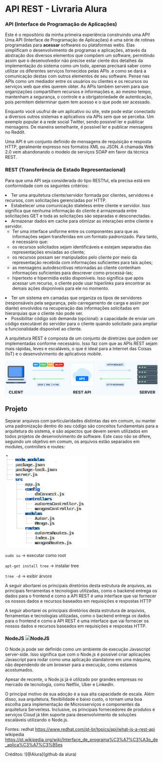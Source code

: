 # API REST - Livraria Alura

### API (Interface de Programação de Aplicações)
<p>Este é o repositório da minha primeira experiência construindo uma API! Uma API (Interface de Programação de Aplicações) é uma série de rotinas programadas para <strong>acessar</strong> softwares ou plataformas webs. Elas simplificam o desenvolvimento de programas e aplicações, através da abstração dos diversos elementos que compõem um software, permitindo assim que o desenvolvedor não precise estar ciente dos detalhes da implementação do sistema como um todo, apenas precisará saber como utilizar os diferentes serviços fornecidos pelas APIs .e como se dará a comunicação destas com outros elementos de seu software. Pense nas APIs como um mediador entre os usuários ou clientes e os recursos ou serviços web que eles querem obter. As APIs também servem para que organizações compartilhem recursos e informações e, ao mesmo tempo, mantenham a segurança, o controle e a obrigatoriedade de autenticação, pois permitem determinar quem tem acesso e o que pode ser acessado.</p>

<p>Enquanto você usufrui de um aplicativo ou site, este pode estar conectado a diversos outros sistemas e aplicativos via APIs sem que se perceba. Um exemplo popular é a rede social Twitter, sendo possível ler e publicar mensagens. De maneira semelhante, é possível ler e publicar mensagens no Reddit.</p>

<p>Uma API é um conjunto definido de mensagens de requisição e resposta HTTP, geralmente expresso nos formatos XML ou JSON. A chamada Web 2.0 vem abandonando o modelo de serviços SOAP em favor da técnica REST.</p>

### REST (Transferência de Estado Representacional)
<p>Para que uma API seja considerada do tipo RESTful, ela precisa está em conformidade com os seguintes critérios:</p>

<li> Ter uma arquitetura cliente/servidor formada por clientes, servidores e recursos, com solicitações gerenciadas por HTTP.
<li> Estabelecer uma comunicação stateless entre cliente e servidor. Isso significa que nenhuma informação do cliente é armazenada entre solicitações GET e toda as solicitações são separadas e desconectadas.
<li> Armazenar dados em cache para otimizar as interações entre cliente e servidor.
<ul> 
	<li type="circle"> Ter uma interface uniforme entre os componentes para que as informações sejam transferidas em um formato padronizado. Para tanto, é necessário que:
	<li type="circle"> os recursos solicitados sejam identificáveis e estejam separados das representações enviadas ao cliente;
	<li type="circle"> os recursos possam ser manipulados pelo cliente por meio da representação recebida com informações suficientes para tais ações;
	<li type="circle"> as mensagens autodescritivas retornadas ao cliente contenham informações suficientes para descrever como processá-las;
	<li type="circle"> hipertexto e hipermídia estão disponíveis. Isso significa que após acessar um recurso, o cliente pode usar hiperlinks para encontrar as demais ações disponíveis para ele no momento.
</ul>
<li> Ter um sistema em camadas que organiza os tipos de servidores (responsáveis pela segurança, pelo carregamento de carga e assim por diante) envolvidos na recuperação das informações solicitadas em hierarquias que o cliente não pode ver.
<li> Possibilitar código sob demanda (opcional): a capacidade de enviar um código executável do servidor para o cliente quando solicitado para ampliar a funcionalidade disponível ao cliente.

<p>A arquitetura REST é composta de um conjunto de diretrizes que podem ser implementadas conforme necessário. Isso faz com que as APIs REST sejam mais rápidas, leves e escaláveis, o que é ideal para a Internet das Coisas (IoT) e o desenvolvimento de aplicativos mobile.</p>

![RestAPI](api-rest.png)

## Projeto
<p>Separar arquivos com particularidades distintas das em comum, ou manter uma padronização dentro do seu código são conceitos fundamentais para a arquitetura do sistema, e são aspectos que devem serem utilizados em todos projetos de desenvolvimento de software. Este caso não se difere, seguindo um objetivo em comum, os arquivos estão separados em modules, controllers e routes:</p>

![tree](treetest.png)

`sudo su` -> executar como root <br><br>
`apt-get install tree` -> instalar tree <br><br>
`tree -d` -> exibir árvore <br>

<p>A seguir abortarei os principais diretórios desta estrutura de arquivos, as principais ferramentas e tecnologias utilizadas, como o backend entrega os dados para o frontend e como a API REST é uma interface que vai fornecer os nossos dados e recursos baseados em requisições e respostas HTTP</p>

<p>A seguir abortarei os principais diretórios desta estrutura de arquivos, ferramentas e tecnologias utilizadas, como o backend entrega os dados para o frontend e como a API REST é uma interface que vai fornecer os nossos dados e recursos baseados em requisições e respostas HTTP.</p>

### NodeJS ![NodeJS](https://img.shields.io/badge/node.js-6DA55F?style=flat&logo=node.js&logoColor=white)

<p>O Node.js pode ser definido como um ambiente de execução Javascript server-side. Isso significa que com o Node.js é possível criar aplicações Javascript para rodar como uma aplicação standalone em uma máquina, não dependendo de um browser para a execução, como estamos acostumados.</p>


<p>Apesar de recente, o Node.js já é utilizado por grandes empresas no mercado de tecnologia, como Netflix, Uber e LinkedIn.</p>
<p>O principal motivo de sua adoção é a sua alta capacidade de escala. Além disso, sua arquitetura, flexibilidade e baixo custo, o tornam uma boa escolha para implementação de Microsserviços e componentes da arquitetura Serverless. Inclusive, os principais fornecedores de produtos e serviços Cloud já têm suporte para desenvolvimento de soluções escaláveis utilizando o Node.js.</p>


Fontes:
redhat https://www.redhat.com/pt-br/topics/api/what-is-a-rest-api
wikipedia https://pt.wikipedia.org/wiki/Interface_de_programa%C3%A7%C3%A3o_de_aplica%C3%A7%C3%B5es

Créditos: 
![@Alura](github da alura)
